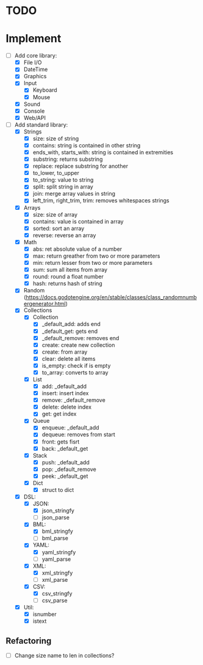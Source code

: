 # TODO

# Implement
- [ ] Add core library:
    - [X] File I/O
    - [X] DateTime
    - [X] Graphics
    - [X] Input
        - [X] Keyboard
        - [X] Mouse
    - [X] Sound
    - [X] Console
    - [X] Web/API
- [ ] Add standard library:
    - [X] Strings
        - [X] size: size of string
        - [X] contains: string is contained in other string
        - [X] ends_with, starts_with: string is contained in extremities
        - [X] substring: returns substring
        - [X] replace: replace substring for another
        - [X] to_lower, to_upper
        - [X] to_string: value to string
        - [X] split: split string in array
        - [X] join: merge array values in string
        - [X] left_trim, right_trim, trim: removes whitespaces strings
    - [X] Arrays
        - [X] size: size of array
        - [X] contains: value is contained in array
        - [X] sorted: sort an array
        - [X] reverse: reverse an array
    - [X] Math
        - [X] abs: ret absolute value of a number
        - [X] max: return greather from two or more parameters
        - [X] min: return lesser from two or more parameters
        - [X] sum: sum all items from array
        - [X] round: round a float number
        - [X] hash: returns hash of string
    - [X] Random (https://docs.godotengine.org/en/stable/classes/class_randomnumbergenerator.html)
    - [X] Collections
        - [X] Collection
            - [X] _default_add: adds end
            - [X] _default_get: gets end
            - [X] _default_remove: removes end
            - [X] create: create new collection
            - [X] create: from array
            - [X] clear: delete all items
            - [X] is_empty: check if is empty
            - [X] to_array: converts to array
        - [X] List
            - [X] add: _default_add
            - [X] insert: insert index
            - [X] remove: _default_remove
            - [X] delete: delete index
            - [X] get: get index
        - [X] Queue
            - [X] enqueue: _default_add
            - [X] dequeue: removes from start
            - [X] front: gets fisrt
            - [X] back: _default_get
        - [X] Stack
            - [X] push: _default_add
            - [X] pop: _default_remove
            - [X] peek: _default_get
        - [x] Dict
            - [X] struct to dict
    - [X] DSL:
        - [X] JSON:
            - [X] json_stringfy
            - [ ] json_parse
        - [X] BML:
            - [X] bml_stringfy
            - [ ] bml_parse
        - [X] YAML:
            - [X] yaml_stringfy
            - [ ] yaml_parse
        - [X] XML:
            - [X] xml_stringfy
            - [ ] xml_parse
        - [X] CSV:
            - [X] csv_stringfy
            - [ ] csv_parse
    - [X] Util:
        - [X] isnumber
        - [X] istext

## Refactoring
- [ ] Change size name to len in collections?
